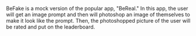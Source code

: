 BeFake is a mock version of the popular app, "BeReal."
In this app, the user will get an image prompt and then will photoshop an image of themselves to make it look like the prompt.
Then, the photoshopped picture of the user will be rated and put on the leaderboard.
